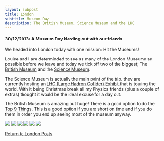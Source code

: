 ```yaml
---
layout: subpost
title: London
subtitle: Museum Day
description: The British Museum, Science Museum and the LHC
---
```


<h4>30/12/2013: A Museum Day Nerding out with our friends</h4>

We headed into London today with one mission: Hit the Museums! 

Louise and I are determinded to see as many of the London Museums as possible before we leave and today we tick off two of the biggest; 
The <a target="_blank" href="http://www.britishmuseum.org/">British Museum</a> and the <a target="_blank" href="https://www.sciencemuseum.org.uk/">Science Museum</a>.

The Science Museum is actually the main point of the trip, they are currently hosting an <a target="_blank" href="https://www.sciencemuseum.org.uk/what-was-on/collider">LHC (Large Hadron Collider) Exhibit </a> that is touring the world.
With it being Christmas break all my Physics friends (plus a couple of extras) thought it would be the ideal excuse for a day out. 

The British Museum is amazing but huge! There is a good option to do the <a target="_blank" href="http://www.britishmuseum.org/visiting/planning_your_visit/object_trails/1_hour.aspx">Top 9 Things</a>.
This is a good option if you are short on time and if you do them in order you end up seeing most of the museum anyway.

<img src="https://adventuresofthetravellingtwins.com/Photos/2014-01-02-MuseumDay/day11-min.JPG" class="image1">
<img src="https://adventuresofthetravellingtwins.com/Photos/2014-01-02-MuseumDay/day12-min.JPG" class="image1">
<img src="https://adventuresofthetravellingtwins.com/Photos/2014-01-02-MuseumDay/day13-min.JPG" class="image1">
<img src="https://adventuresofthetravellingtwins.com/Photos/2014-01-02-MuseumDay/day14-min.JPG" class="image1">
<img src="https://adventuresofthetravellingtwins.com/Photos/2014-01-02-MuseumDay/day15-min.JPG" class="image1">
<img src="https://adventuresofthetravellingtwins.com/Photos/2014-01-02-MuseumDay/day16-min.JPG" class="image1">

<a href="https://adventuresofthetravellingtwins.com/2013/09/03/London/">Return to London Posts</a>
